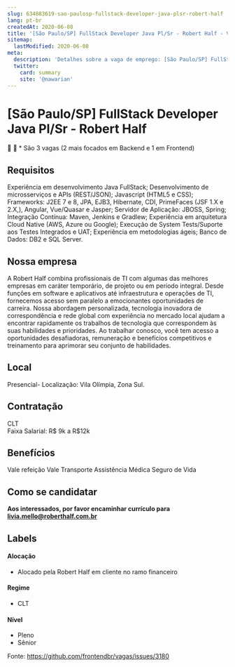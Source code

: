 ```yaml
---
slug: 634883619-sao-paulosp-fullstack-developer-java-plsr-robert-half
lang: pt-br
createdAt: 2020-06-08
title: '[São Paulo/SP] FullStack Developer Java Pl/Sr - Robert Half - Vaga de Emprego'
sitemap:
  lastModified: 2020-06-08
meta:
  description: 'Detalhes sobre a vaga de emprego: [São Paulo/SP] FullStack Developer Java Pl/Sr - Robert Half'
  twitter:
    card: summary
    site: '@nawarian'
---
```


# [São Paulo/SP] FullStack Developer Java Pl/Sr - Robert Half

📣 📣 * São 3 vagas (2 mais focados em Backend e 1 em Frontend)

## Requisitos

Experiência em desenvolvimento Java FullStack;
Desenvolvimento de microsserviços e APIs (REST/JSON);
Javascript (HTML5 e CSS);
Frameworks: J2EE 7 e 8, JPA, EJB3, Hibernate, CDI, PrimeFaces (JSF 1.X e 2.X,), Angular, Vue/Quasar e Jasper;
Servidor de Aplicação: JBOSS, Spring;
Integração Contínua: Maven, Jenkins e Gradlew;
Experiência em arquitetura Cloud Native (AWS, Azure ou Google);
Execução de System Tests/Suporte aos Testes Integrados e UAT;
Experiência em metodologias ágeis;
Banco de Dados: DB2 e SQL Server.

## Nossa empresa

A Robert Half combina profissionais de TI com algumas das melhores empresas em caráter temporário, de projeto ou em período integral. Desde funções em software e aplicativos até infraestrutura e operações de TI, fornecemos acesso sem paralelo a emocionantes oportunidades de carreira. Nossa abordagem personalizada, tecnologia inovadora de correspondência e rede global com experiência no mercado local ajudam a encontrar rapidamente os trabalhos de tecnologia que correspondem às suas habilidades e prioridades. Ao trabalhar conosco, você tem acesso a oportunidades desafiadoras, remuneração e benefícios competitivos e treinamento para aprimorar seu conjunto de habilidades.

## Local

Presencial- Localização: Vila Olímpia, Zona Sul.

## Contratação

CLT  
Faixa Salarial: R$ 9k a R$12k

## Benefícios
Vale refeição
Vale Transporte
Assistência Médica 
Seguro de Vida 

## Como se candidatar

**Aos interessados, por favor encaminhar currículo para livia.mello@roberthalf.com.br**

## Labels
<!-- retire os labels que não fazem sentido à vaga -->

#### Alocação
- Alocado pela Robert Half em cliente no ramo financeiro

#### Regime
- CLT

#### Nível
- Pleno
- Sênior




Fonte: https://github.com/frontendbr/vagas/issues/3180